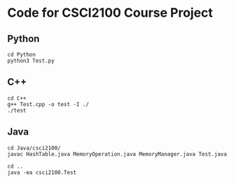 # Code for CSCI2100 Course Project

## Python
```
cd Python
python3 Test.py
```

## C++
```
cd C++
g++ Test.cpp -o test -I ./
./test
```

## Java
```
cd Java/csci2100/
javac HashTable.java MemoryOperation.java MemoryManager.java Test.java

cd ..
java -ea csci2100.Test
```
